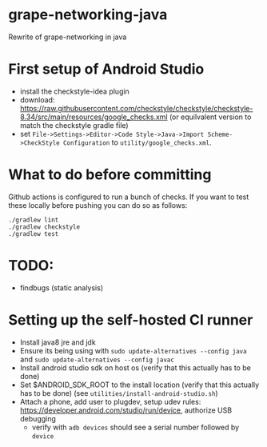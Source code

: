 # grape-networking-java
Rewrite of grape-networking in java

# First setup of Android Studio
- install the checkstyle-idea plugin
- download: https://raw.githubusercontent.com/checkstyle/checkstyle/checkstyle-8.34/src/main/resources/google_checks.xml (or equilvalent version to match the checkstyle gradle file)
- set `File->Settings->Editor->Code Style->Java->Import Scheme->CheckStyle Configuration` to `utility/google_checks.xml`.

# What to do before committing
Github actions is configured to run a bunch of checks. If you want to
test these locally before pushing you can do so as follows:
```
./gradlew lint
./gradlew checkstyle
./gradlew test
```

# TODO:
- findbugs (static analysis)

# Setting up the self-hosted CI runner
- Install java8 jre and jdk
- Ensure its being using with `sudo update-alternatives --config java` and `sudo update-alternatives --config javac`
- Install android studio sdk on host os (verify that this actually has to be done)
- Set $ANDROID_SDK_ROOT to the install location (verify that this actually has to be done) (see `utilities/install-android-studio.sh`)
- Attach a phone, add user to plugdev, setup udev rules: https://developer.android.com/studio/run/device, authorize USB debugging
  - verify with `adb devices` should see a serial number followed by `device`
